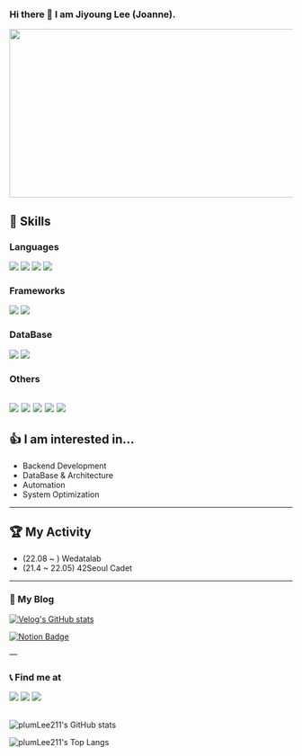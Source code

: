 ### Hi there 👋  I am Jiyoung Lee (Joanne).

<a href="https://www.gitanimals.org/en_US?utm_medium=image&utm_source=plumLee211&utm_content=farm">
<img
  src="https://render.gitanimals.org/farms/plumLee211"
  width="600"
  height="300"
/>
</a>

## 📌 Skills
### Languages
<a target=""><img src="https://img.shields.io/badge/java-007396?style=for-the-badge&logo=java&logoColor=ffdd54"/></a>
<a target=""><img src="https://img.shields.io/badge/python-3670A0?style=for-the-badge&logo=python&logoColor=ffdd54"/></a>
<a target=""><img src="https://img.shields.io/badge/c-%2300599C.svg?style=for-the-badge&logo=c&logoColor=white"/></a>
<a target=""><img src="https://img.shields.io/badge/c++-%2300599C.svg?style=for-the-badge&logo=c%2B%2B&logoColor=white"/></a>
### Frameworks
<a target=""><img src="https://img.shields.io/badge/springboot-6DB33F?style=for-the-badge&logo=springboot&logoColor=white"/></a>
<a target=""><img src="https://img.shields.io/badge/FastAPI-005571?style=for-the-badge&logo=fastapi"/></a>
### DataBase
<a target=""><img src="https://img.shields.io/badge/MariaDB-003545?style=for-the-badge&logo=mariadb&logoColor=white"/></a>
<a target=""><img src="https://img.shields.io/badge/mysql-4479A1.svg?style=for-the-badge&logo=mysql&logoColor=white"/></a>
### Others
<a target=""><img src="https://img.shields.io/badge/Linux-FCC624?style=for-the-badge&logo=linux&logoColor=white"/></a>
<a target=""><img src="https://img.shields.io/badge/docker-%230db7ed.svg?style=for-the-badge&logo=docker&logoColor=white"/></a>
<a target=""><img src="https://img.shields.io/badge/git-%23F05033.svg?style=for-the-badge&logo=git&logoColor=white"/></a>
<a target=""><img src="https://img.shields.io/badge/springsecurity-6DB33F?style=for-the-badge&logo=springsecurity&logoColor=white"/></a>
<a target=""><img src="https://img.shields.io/badge/hibernate-59666C?style=for-the-badge&logo=hibernate&logoColor=white"/></a>
----

## 👍 I am interested in...
* Backend Development
* DataBase & Architecture
* Automation
* System Optimization

----

## 🏆 My Activity

* (22.08 ~ ) Wedatalab
* (21.4 ~ 22.05) 42Seoul Cadet

----

### 📔 My Blog

[![Velog's GitHub stats](https://velog-readme-stats.vercel.app/api/badge?name=jiyoulee)](https://velog.io/@jiyoulee)

[![Notion Badge](https://img.shields.io/badge/-Notion-black?logo=notion&logoColor=white&link={https://www.notion.so/37abde4fa78a471ba3fb5587624ab9a1})]({https://www.notion.so/37abde4fa78a471ba3fb5587624ab9a1})

—

### 📞 Find me at  
<a href="https://profile.intra.42.fr/users/jiyoulee" target="_blank"><img src="https://img.shields.io/badge/42Seoul-000000?style=flat-square&logo=42&logoColor=white"/></a>
<a href="" target="_blank"><img src="https://img.shields.io/badge/42.4.jiyoulee@gmail.com-EA4335?style=flat-square&logo=gmail&logoColor=white"/></a>
<a href="" target="_blank"><img src="https://img.shields.io/badge/easy000211@naver.com-03C75A?style=flat-square&logo=Naver&logoColor=white"/></a>
<br></br>

![plumLee211's GitHub stats](https://my-stats-it7x.vercel.app/api?username=plumlee211&show_icons=true&theme=vue&count_private=true)

![plumLee211's Top Langs](https://my-stats-it7x.vercel.app/api/top-langs/?username=plumlee211&count_private=true)
